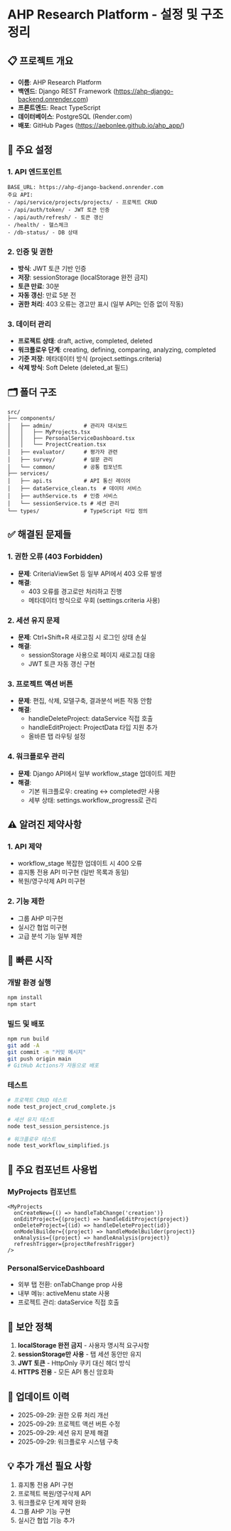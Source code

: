# AHP Research Platform - 설정 및 구조 정리

## 📋 프로젝트 개요
- **이름**: AHP Research Platform
- **백엔드**: Django REST Framework (https://ahp-django-backend.onrender.com)
- **프론트엔드**: React TypeScript
- **데이터베이스**: PostgreSQL (Render.com)
- **배포**: GitHub Pages (https://aebonlee.github.io/ahp_app/)

## 🔧 주요 설정

### 1. API 엔드포인트
```
BASE_URL: https://ahp-django-backend.onrender.com
주요 API:
- /api/service/projects/projects/ - 프로젝트 CRUD
- /api/auth/token/ - JWT 토큰 인증
- /api/auth/refresh/ - 토큰 갱신
- /health/ - 헬스체크
- /db-status/ - DB 상태
```

### 2. 인증 및 권한
- **방식**: JWT 토큰 기반 인증
- **저장**: sessionStorage (localStorage 완전 금지)
- **토큰 만료**: 30분
- **자동 갱신**: 만료 5분 전
- **권한 처리**: 403 오류는 경고만 표시 (일부 API는 인증 없이 작동)

### 3. 데이터 관리
- **프로젝트 상태**: draft, active, completed, deleted
- **워크플로우 단계**: creating, defining, comparing, analyzing, completed
- **기준 저장**: 메타데이터 방식 (project.settings.criteria)
- **삭제 방식**: Soft Delete (deleted_at 필드)

## 🗂️ 폴더 구조
```
src/
├── components/
│   ├── admin/          # 관리자 대시보드
│   │   ├── MyProjects.tsx
│   │   ├── PersonalServiceDashboard.tsx
│   │   └── ProjectCreation.tsx
│   ├── evaluator/      # 평가자 관련
│   ├── survey/         # 설문 관리
│   └── common/         # 공통 컴포넌트
├── services/
│   ├── api.ts          # API 통신 레이어
│   ├── dataService_clean.ts  # 데이터 서비스
│   ├── authService.ts  # 인증 서비스
│   └── sessionService.ts # 세션 관리
└── types/              # TypeScript 타입 정의
```

## ✅ 해결된 문제들

### 1. 권한 오류 (403 Forbidden)
- **문제**: CriteriaViewSet 등 일부 API에서 403 오류 발생
- **해결**: 
  - 403 오류를 경고로만 처리하고 진행
  - 메타데이터 방식으로 우회 (settings.criteria 사용)

### 2. 세션 유지 문제
- **문제**: Ctrl+Shift+R 새로고침 시 로그인 상태 손실
- **해결**: 
  - sessionStorage 사용으로 페이지 새로고침 대응
  - JWT 토큰 자동 갱신 구현

### 3. 프로젝트 액션 버튼
- **문제**: 편집, 삭제, 모델구축, 결과분석 버튼 작동 안함
- **해결**: 
  - handleDeleteProject: dataService 직접 호출
  - handleEditProject: ProjectData 타입 지원 추가
  - 올바른 탭 라우팅 설정

### 4. 워크플로우 관리
- **문제**: Django API에서 일부 workflow_stage 업데이트 제한
- **해결**: 
  - 기본 워크플로우: creating ↔ completed만 사용
  - 세부 상태: settings.workflow_progress로 관리

## ⚠️ 알려진 제약사항

### 1. API 제약
- workflow_stage 복잡한 업데이트 시 400 오류
- 휴지통 전용 API 미구현 (일반 목록과 동일)
- 복원/영구삭제 API 미구현

### 2. 기능 제한
- 그룹 AHP 미구현
- 실시간 협업 미구현
- 고급 분석 기능 일부 제한

## 🚀 빠른 시작

### 개발 환경 실행
```bash
npm install
npm start
```

### 빌드 및 배포
```bash
npm run build
git add -A
git commit -m "커밋 메시지"
git push origin main
# GitHub Actions가 자동으로 배포
```

### 테스트
```bash
# 프로젝트 CRUD 테스트
node test_project_crud_complete.js

# 세션 유지 테스트
node test_session_persistence.js

# 워크플로우 테스트
node test_workflow_simplified.js
```

## 📝 주요 컴포넌트 사용법

### MyProjects 컴포넌트
```tsx
<MyProjects
  onCreateNew={() => handleTabChange('creation')}
  onEditProject={(project) => handleEditProject(project)}
  onDeleteProject={(id) => handleDeleteProject(id)}
  onModelBuilder={(project) => handleModelBuilder(project)}
  onAnalysis={(project) => handleAnalysis(project)}
  refreshTrigger={projectRefreshTrigger}
/>
```

### PersonalServiceDashboard
- 외부 탭 전환: onTabChange prop 사용
- 내부 메뉴: activeMenu state 사용
- 프로젝트 관리: dataService 직접 호출

## 🔐 보안 정책
1. **localStorage 완전 금지** - 사용자 명시적 요구사항
2. **sessionStorage만 사용** - 탭 세션 동안만 유지
3. **JWT 토큰** - HttpOnly 쿠키 대신 헤더 방식
4. **HTTPS 전용** - 모든 API 통신 암호화

## 📅 업데이트 이력
- 2025-09-29: 권한 오류 처리 개선
- 2025-09-29: 프로젝트 액션 버튼 수정
- 2025-09-29: 세션 유지 문제 해결
- 2025-09-29: 워크플로우 시스템 구축

## 💡 추가 개선 필요 사항
1. 휴지통 전용 API 구현
2. 프로젝트 복원/영구삭제 API
3. 워크플로우 단계 제약 완화
4. 그룹 AHP 기능 구현
5. 실시간 협업 기능 추가